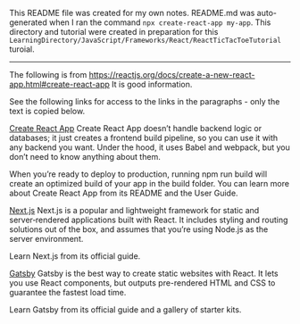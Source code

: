 This README file was created for my own notes. 
README.md was auto-generated when I ran the command `npx create-react-app my-app`.
This directory and tutorial were created in preparation for this `LearningDirectory/JavaScript/Frameworks/React/ReactTicTacToeTutorial` turoial.

---
The following is from https://reactjs.org/docs/create-a-new-react-app.html#create-react-app
It is good information.

See the following links for access to the links in the paragraphs - only the text is copied below.

[Create React App](https://reactjs.org/docs/create-a-new-react-app.html#gatsby)
Create React App doesn’t handle backend logic or databases; it just creates a frontend build pipeline, so you can use it with any backend you want. Under the hood, it uses Babel and webpack, but you don’t need to know anything about them.

When you’re ready to deploy to production, running npm run build will create an optimized build of your app in the build folder. You can learn more about Create React App from its README and the User Guide.



[Next.js](https://reactjs.org/docs/create-a-new-react-app.html#nextjs)
Next.js is a popular and lightweight framework for static and server‑rendered applications built with React. It includes styling and routing solutions out of the box, and assumes that you’re using Node.js as the server environment.

Learn Next.js from its official guide.



[Gatsby](https://reactjs.org/docs/create-a-new-react-app.html#gatsby)
Gatsby is the best way to create static websites with React. It lets you use React components, but outputs pre-rendered HTML and CSS to guarantee the fastest load time.

Learn Gatsby from its official guide and a gallery of starter kits.

